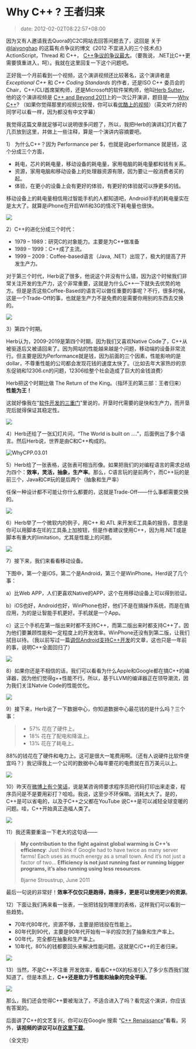 # Why C++ ? 王者归来
>date: 2012-02-02T08:22:57+08:00


因为又有人邀请我去Quora的C2C网站去回答问题去了，这回是 关于 [@laiyonghao](http://weibo.com/n/laiyonghao) 的这篇有点争议的博文《2012 不宜进入的三个技术点》ActionScript，Thread 和 C++， [C++争议的争议最大](http://blog.csdn.net/lanphaday/article/details/7223385)。（要我说，.NET比C++更需要慎重进入，呵）。我就在这里回复一下这个问题吧。


正好我一个月前看到一个视频，这个演讲视频还比较著名，这个演讲者是*Exceptional C++* 和 *C++ Coding Standards* 的作者，还是ISO C++ 委员会的Chair，C++/CLI首席架构师，还是Microsoft的软件架构师，他叫[Herb Sutter](http://herbsutter.com/)，他的这个演讲视频是 [C++ and Beyond 2011](http://cppandbeyond.com/)上的一次公开演讲，题目是——[Why C++](http://channel9.msdn.com/posts/C-and-Beyond-2011-Herb-Sutter-Why-C)? （如果你觉得那里的视频比较慢，你可以看[优酷上的视频](http://v.youku.com/v_show/id_XMzA5OTIwODIw.html)）（英文听力好的同学可以看一样，因为都没有中文字幕）


我觉得这篇文章就足够可以说明很多问题了，所以，我把Herb的演讲幻灯片截了几页放到这里，并做上一些注释，算是一个演讲内容摘要吧。


1） 为什么C++？因为 Performance per $，也就是说performance 就是钱，这个分成三个方面，


* 耗电，芯片的耗电量，移动设备的耗电量，家用电脑的耗电量都和钱有关系。
* 资源，家用电脑和移动设备上的处理器资源有限，因为要让一般消费者买的起。
* 体验，在更小的设备上会有更好的体验，有更好的体验就可以挣更多的钱。


移动设备上的耗电量相信用过智能手机的人都知道吧，Android手机的耗电量实在是太大了。就算是iPhone在开启Wifi和3G的情况下耗电量也很快。


![](/assets/images/coolshell.cn/wp-content/uploads/2012/02/WhyCPP.01.jpg)



2）C++的进化分成三个时代：


* 1979 – 1989：研究C的对象能力。主要是为C++做准备
* 1989 – 1999：C++成了主流。
* 1999 – 2009：Coffee-based语言（Java, .NET）出现了，极大的提高了开发生产力。


对于第三个时代，Herb说了很多，他说这个并没有什么错，因为这个时候我们非常关注开发的生产力，这个非常重要，这就是为什么C++一下就失去优势的地方。但是是否这些Coffee-Based的语言可以做任重要的事呢？不行，很多时候，这是一个Trade-Off的事，也就是生产力不是免费的是需要你用别的东西去交换的。


![](/assets/images/coolshell.cn/wp-content/uploads/2012/02/WhyCPP.02.jpg)


3）第四个时期。


Herb认为，2009-2019是第四个时期，因为我们又喜欢Native Code了，C++从被驱逐后又被请回来了。因为网站的性能越来越是个问题，移动端的设备非常流行。但主要是因为Performance就是钱，因为前面的三个因素，性能影响的是dollar，不尊重性能的公司都会发现花钱的速度太快了。（比如去年大家热炒的京东促销和12306.cn的问题，12306给整个社会造成了巨大的金钱浪费）


Herb把这个时期比做 The Return of the King。（指环王的第三部：王者归来） **性能为王！**


这就好像我在“[软件开发的三重门](/2012/%E8%BD%AF%E4%BB%B6%E5%BC%80%E5%8F%91%E7%9A%84%E2%80%9C%E4%B8%89%E9%87%8D%E9%97%A8%E2%80%9D.md "软件开发的“三重门”")”里说的，开垦时代需要的是快和生产力，而开垦完后就得保证其稳定性。


![](/assets/images/coolshell.cn/wp-content/uploads/2012/02/WhyCPP.03.jpg)


4）Herb还给了一张幻灯片问，“The World is built on ….”，后面例出了多个语言。然后Herb说，世界是由C和C++构成的。


![](/assets/images/coolshell.cn/wp-content/uploads/2012/02/WhyCPP.03.01.jpg "WhyCPP.03.01")


5）Herb给了一张表格，这张表可相当形像。如果把我们的对编程语言的需求总结为四个：**效率，灵活，抽象，生产率**。那么，C语言玩的是前两个，而C++玩的是前三个，Java和C#玩的是后两个（抽象和生产率）


任保一种设计都不可能让你什么都要的，这就是Trade-Off——什么事都需要交换的。


![](/assets/images/coolshell.cn/wp-content/uploads/2012/02/WhyCPP.04.jpg)


6）Herb举了一个微软内的例子，用C++ 和 ATL 来开发IE工具条的报告，意思是你可以用脚本在IE的工具条上加按钮，但是作者建议使用C++，因为用.NET或是脚本有重大的limitation，尤其是性能上的问题。


![](/assets/images/coolshell.cn/wp-content/uploads/2012/02/WhyCPP.05.jpg)


7）接下来，我们来看看移动设备。


下图中，第一个是iOS，第二个是Android，第三个是WinPhone。Herd说了几个事：


a）比Web APP，人们更喜欢Native的APP，这个在用移动设备上可以得到验证。


b）iOS也好，Android也好，WinPhone也好，他们不是在搞操作系统，而是在搞应用，为的是让智能手机更好。手机就是一个App。


c）这三个手机在第一版出来时都不支持C++，而第二版出来时都支持C++了。因为他们要兼顾性能和一定程度上的开发效率。WinPhone还没有到第二版，让我们拭目以待。（我以前写过一篇[调侃Android支持C++开发](/2011/Android%E5%B0%86%E5%85%81%E8%AE%B8%E7%BA%AFC/C%2B%2B%E5%BC%80%E5%8F%91%E5%BA%94%E7%94%A8.md "Android将允许纯C/C++开发应用")的文章，这也只是一年前的事，说明C++全面回归了）


![](/assets/images/coolshell.cn/wp-content/uploads/2012/02/WhyCPP.06.jpg)


8）如果你还是不相信的话，我们可以看看为什么Apple和Google都在搞C++的编译器，因为他们觉得g++性能不行。所以，基于LLVM的编译器正在领导潮流，因为我们关注Natvie Code的性能优化。


![](/assets/images/coolshell.cn/wp-content/uploads/2012/02/WhyCPP.07.jpg)


9）接下来，Herb说了一下数据中心，你知道数据中心最花钱的是什么吗？三个事：



> 
> * 57% 花在了硬件上。
> * 18% 花在了配电和降温上。
> * 13% 花在了耗电上。
> 
> 
> 


88%的钱花在了硬件和电力上。这可是很大一笔费用啊。（还有人说硬件比软件便宜吗？）我记得我上一个公司的数据中心每年要花的电费就在百万美元以上。


![](/assets/images/coolshell.cn/wp-content/uploads/2012/02/WhyCPP.08.jpg)


10）昨天在[微博上有个笑话](http://weibo.com/1401880315/y3kshD9jf)，说是某咨询师要求程序员把代码打印出来走查，程序员问是不是要用彩打？哈哈。我说，这至少不环保嘛。消耗太大了。是的，C++是可以省电的，以及于C++之父都在YouTube 说C++是可以减轻全球变暖的问题。哇，C++开始真正造福人类了。


![](/assets/images/coolshell.cn/wp-content/uploads/2012/02/WhyCPP.09.jpg)


11）我还需要重温一下老大的这句话——



> **My contribution to the fight against global warming is C++’s efficiency**: Just think if Google had to have twice as many server farms! Each uses as much energy as a small town. And it’s not just a factor of two… **Efficiency is not just running fast or running bigger programs, it’s also running using less resources**.
> 
> 
> Bjarne Stroustrup, June 2011
> 
> 
> 


最后一句说的非常好！**效率不仅仅只是跑得，跑得多，更是可以使用更少的资源**。


12）下面让我们再来看一张表，一张把钱投到哪里的表格，这样我们可以看到一些趋势。


* 70年代80年代，资源不够，主要是把钱投在性能上。
* 80年代到90代，主要是90年代开始有一半的投次到了抽象和生产率上。
* 00年代，完全都在抽象和生产率上。
* 10年代，80%的钱都要回头来解决性能问题。这就是C/C++的王者归来。


![](/assets/images/coolshell.cn/wp-content/uploads/2012/02/WhyCPP.10.jpg)


13）当然，不是C++不注重 开发效率，看看C++0X的标准引入了多少东西我们就知道了。但是本质上，**C++还是致力于性能和抽象的完全平衡**。


![](/assets/images/coolshell.cn/wp-content/uploads/2012/02/WhyCPP.11.jpg)


那么，我们还会觉得C++要被淘汰了，不适合进入了吗？看完这个演讲，你应该有答案的。


后面讲了C++的文艺复兴，你可以在Google 搜索 “[C++ Renaissance](https://www.google.com/search?q=C%2B%2B+Renaissance)”看看。另外，**该视频的讲议可以在[这里下载](http://ecn.channel9.msdn.com/content/WhyCPPCB2011.pdf)**。


（全文完）


